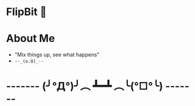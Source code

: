 # FlipBit 👻

# About Me
* "Mix things up, see what happens"
* `--_(o.O)_--`

# ------- (╯°Д°)╯︵ ┻━┻ ︵╰(°□°╰) -------






